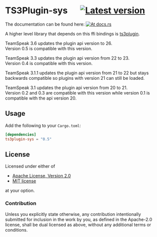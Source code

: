 TS3Plugin-sys &emsp; [![Latest version](https://img.shields.io/crates/v/ts3plugin-sys.svg)](https://crates.io/crates/ts3plugin-sys)
=============
The documentation can be found here: [![At docs.rs](https://docs.rs/ts3plugin-sys/badge.svg)](https://docs.rs/ts3plugin-sys)

A higher level library that depends on this ffi bindings is [ts3plugin](https://github.com/ReSpeak/rust-ts3plugin).

TeamSpeak 3.6 updates the plugin api version to 26.  
Version 0.5 is compatible with this version.

TeamSpeak 3.3 updates the plugin api version from 22 to 23.  
Version 0.4 is compatible with this version.

TeamSpeak 3.1.1 updates the plugin api version from 21 to 22 but stays backwards compatible so plugins with version 21 can still be loaded.

TeamSpeak 3.1 updates the plugin api version from 20 to 21.  
Version 0.2 and 0.3 are compatible with this version while version 0.1 is
compatible with the api version 20.

Usage
-----
Add the following to your `Cargo.toml`:
```toml
[dependencies]
ts3plugin-sys = "0.5"
```

License
-------
Licensed under either of

 * [Apache License, Version 2.0](LICENSE-APACHE)
 * [MIT license](LICENSE-MIT)

at your option.

### Contribution

Unless you explicitly state otherwise, any contribution intentionally submitted
for inclusion in the work by you, as defined in the Apache-2.0 license, shall be
dual licensed as above, without any additional terms or conditions.

